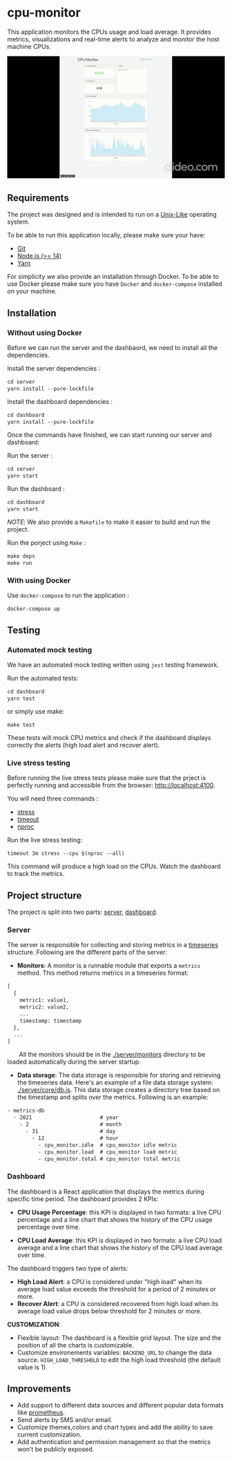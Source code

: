 # cpu-monitor

This application monitors the CPUs usage and load average. It provides metrics, visualizations and real-time alerts to analyze and monitor the host machine CPUs.

![cpu-monitor](demo.gif "cpu-monitor")

## Requirements 

The project was designed and is intended to run on a [Unix-Like](https://en.wikipedia.org/wiki/Unix-like) operating system.

To be able to run this application locally, please make sure your have:

* [Git](https://git-scm.com/)
* [Node.js (>= 14)](https://nodejs.org)
* [Yarn](https://yarnpkg.com)

For simplicity we also provide an installation through Docker. To be able to use Docker please make sure you have `Docker` and `docker-compose` installed on your machine.

## Installation
### Without using Docker

Before we can run the server and the dashbaord, we need to install all the dependencies.

Install the server dependencies :
```
cd server
yarn install --pure-lockfile
```

Install the dashboard dependencies :
```
cd dashboard
yarn install --pure-lockfile
```

Once the commands have finished, we can start running our server and dashboard:

Run the server :
```
cd server
yarn start
```

Run the dashboard :
```
cd dashboard
yarn start
```

*NOTE*: We also provide a `Makefile` to make it easier to build and run the project.

Run the porject using `Make` :

```
make deps
make run
```

### With using Docker

Use `docker-compose` to run the application :
```
docker-compose up
```

## Testing
### Automated mock testing

We have an automated mock testing written using `jest` testing framework.

Run the automated tests:
```
cd dashboard
yarn test
```

or simply use make:
```
make test
```

These tests will mock CPU metrics and check if the dashboard displays correctly the alerts (high load alert and recover alert).

### Live stress testing

Before running the live stress tests please make sure that the prject is perfectly running and accessible from the browser: [http://localhost:4100](http://localhost:4100).

You will need three commands :
* [stress](https://linux.die.net/man/1/stress)
* [timeout](https://linux.die.net/man/1/timeout)
* [nproc](https://linux.die.net/man/1/nproc)

Run the live stress testing:
```
timeout 3m stress --cpu $(nproc --all)
```
This command will produce a high load on the CPUs. Watch the dashboard to track the metrics.

## Project structure

The project is split into two parts: [server](./server), [dashboard](./dashboard).

### Server
The server is responsible for collecting and storing metrics in a [timeseries](https://en.wikipedia.org/wiki/Time_series) structure.
Following are the different parts of the server:
* **Monitors**:
A monitor is a runnable module that exports a `metrics` method. This method returns metrics in a timeseries format:
```
[
  {
    metric1: value1,
    metric2: value2,
    ...
    timestamp: timestamp
  },
  ...
]
```

&nbsp;&nbsp;&nbsp;&nbsp;&nbsp;&nbsp;&nbsp;All the monitors should be in the [./server/monitors](./server/monitors) directory to be loaded automatically during the server startup.

* **Data storage**:
The data storage is responsible for storing and retrieving the timeseries data.
Here's an example of a file data storage system: [./server/core/db.js](./server/core/db.js).
This data storage creates a directory tree based on the timestamp and splits over the metrics.
Following is an example:
```
- metrics-db
  - 2021                      # year
    - 2                       # month
      - 31                    # day
        - 12                  # hour
          - cpu_monitor.idle  # cpu_monitor idle metric
          - cpu_monitor.load  # cpu_monitor load metric
          - cpu_monitor.total # cpu_monitor total metric
```

### Dashboard
The dashboard is a React application that displays the metrics during specific time period.
The dashboard provides 2 KPIs:

* **CPU Usage Percentage**: this KPI is displayed in two formats: a live CPU percentage and a line chart that shows the history of the CPU usage percentage over time.

* **CPU Load Average**: this KPI is displayed in two formats: a live CPU load average and a line chart that shows the history of the CPU load average over time.

The dashboard triggers two type of alerts:

  * **High Load Alert**: a CPU is considered under "high load" when its average load value exceeds the threshold for a period of 2 minutes or more.
  * **Recover Alert**: a CPU is considered recovered from high load when its average load value drops below threshold for 2 minutes or more.

**CUSTOMIZATION**:

* Flexible layout: The dashboard is a flexible grid layout. The size and the position of all the charts is customizable.
* Customize environements variables: `BACKEND_URL` to change the data source.
`HIGH_LOAD_THRESHOLD` to edit the high load threshold (the default value is 1).

## Improvements

* Add support to different data sources and different popular data formats like [prometheus](https://prometheus.io/).
* Send alerts by SMS and/or email.
* Customize themes,colors and chart types and add the ability to save current customization.
* Add authentication and permission management so that the metrics won't be publicly exposed.
